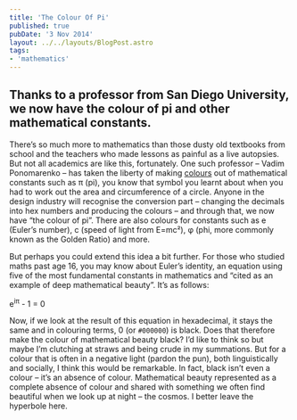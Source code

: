 ```yaml
---
title: 'The Colour Of Pi'
published: true
pubDate: '3 Nov 2014'
layout: ../../layouts/BlogPost.astro
tags:
- 'mathematics'
---
```


## Thanks to a professor from San Diego University, we now have the colour of pi and other mathematical constants.

There’s so much more to mathematics than those dusty old textbooks from school and the teachers who made lessons as painful as a live autopsies. But not all academics are like this, fortunately. One such professor – Vadim Ponomarenko – has taken the liberty of making [colours](/wiki/colours/) out of mathematical constants such as π (pi), you know that symbol you learnt about when you had to work out the area and circumference of a circle. Anyone in the design industry will recognise the conversion part – changing the decimals into hex numbers and producing the colours – and through that, we now have “the colour of pi”. There are also colours for constants such as e (Euler’s number), c (speed of light from E=mc²), φ (phi, more commonly known as the Golden Ratio) and more.

But perhaps you could extend this idea a bit further. For those who studied maths past age 16, you may know about Euler’s identity, an equation using five of the most fundamental constants in mathematics and “cited as an example of deep mathematical beauty”. It’s as follows:

e<sup>iπ</sup> - 1 = 0

Now, if we look at the result of this equation in hexadecimal, it stays the same and in colouring terms, 0 (or `#000000`) is black. Does that therefore make the colour of mathematical beauty black? I’d like to think so but maybe I’m clutching at straws and being crude in my summations. But for a colour that is often in a negative light (pardon the pun), both linguistically and socially, I think this would be remarkable. In fact, black isn’t even a colour – it’s an absence of colour. Mathematical beauty represented as a complete absence of colour and shared with something we often find beautiful when we look up at night – the cosmos. I better leave the hyperbole here.